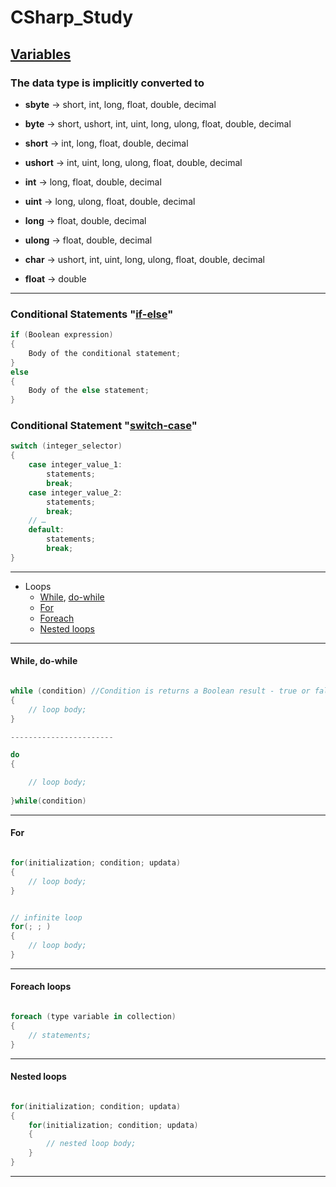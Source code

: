 # CSharp_Study
## [Variables](https://docs.microsoft.com/en-us/dotnet/csharp/tour-of-csharp/types-and-variables "C# Types and Variables")


### The data type is implicitly converted to

* __sbyte__ 	 ->  short, int, long, float, double, decimal  

* __byte__  	 ->  short, ushort, int, uint, long, ulong, float, double, decimal  

* __short__    ->  int, long, float, double, decimal  

* __ushort__   ->  int, uint, long, ulong, float, double, decimal  

* __int__  	   ->  long, float, double, decimal  

* __uint__  	 ->  long, ulong, float, double, decimal  

* __long__  	 ->  float, double, decimal  

* __ulong__  	 ->  float, double, decimal  

* __char__  	 ->  ushort, int, uint, long, ulong, float, double, decimal  

* __float__  	 ->  double 


___

### Conditional Statements "[if-else](https://docs.microsoft.com/en-us/dotnet/csharp/language-reference/operators/conditional-operator#conditional-operator-and-an-ifelse-statement)"

```C#
if (Boolean expression)
{
    Body of the conditional statement;
}
else
{   
    Body of the else statement;
}
```


### Conditional Statement "[switch-case](https://docs.microsoft.com/en-us/dotnet/csharp/language-reference/keywords/switch)"

```C#
switch (integer_selector)
{
    case integer_value_1:
        statements;
        break;
    case integer_value_2:
        statements;
        break;
    // …
    default:
        statements;
        break;
}
```

___

* Loops
    * [While](https://www.tutorialsteacher.com/csharp/csharp-while-loop), [do-while](https://www.tutorialsteacher.com/csharp/csharp-do-while-loop)
    * [For](https://www.tutorialsteacher.com/csharp/csharp-for-loop)
    * [Foreach](https://docs.microsoft.com/en-us/dotnet/csharp/language-reference/keywords/foreach-in)
    * [Nested loops](https://stackoverflow.com/questions/41372709/how-do-nested-for-loops-work-in-c-sharp)

---

#### While, do-while
```C#

while (condition) //Condition is returns a Boolean result - true or fals
{
    // loop body;
}

-----------------------

do
{

    // loop body;
    
}while(condition)

```

---

#### For
```C#

for(initialization; condition; updata)
{
    // loop body;
}


// infinite loop
for(; ; )
{
    // loop body;
}

```

---

#### Foreach loops

```C#

foreach (type variable in collection)
{
    // statements;
}

```

---

#### Nested loops

```C#

for(initialization; condition; updata)
{
    for(initialization; condition; updata)
    {
        // nested loop body;
    }
}

```

___

